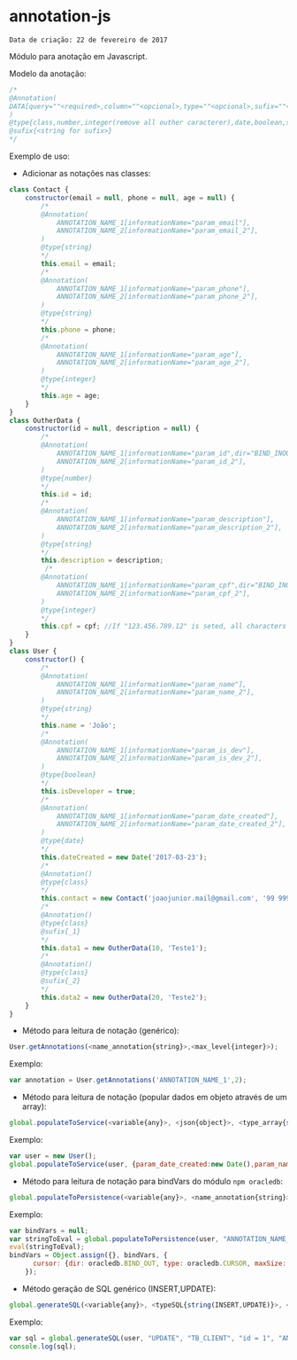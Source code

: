 # annotation-js

``` Data de criação: 22 de fevereiro de 2017 ```

Módulo para anotação em Javascript.

Modelo da anotação:
```javascript
/*
@Annotation(
DATA[query=""<required>,column=""<opcional>,type=""<opcional>,sufix=""<string for sufix>,dir=""<BIND_IN{default},BIND_OUT,BIND_INOUT>]
)
@type{class,number,integer(remove all outher caracterer),date,boolean,string}
@sufix{<string for sufix>}
*/
```

Exemplo de uso:

 - Adicionar as notações nas classes:
 
```javascript
class Contact {
    constructor(email = null, phone = null, age = null) {
        /*
        @Annotation(
            ANNOTATION_NAME_1[informationName="param_email"],
            ANNOTATION_NAME_2[informationName="param_email_2"],
        )
        @type{string}
        */
        this.email = email;
        /*
        @Annotation(
            ANNOTATION_NAME_1[informationName="param_phone"],
            ANNOTATION_NAME_2[informationName="param_phone_2"],
        )
        @type{string}
        */
        this.phone = phone;
        /*
        @Annotation(
            ANNOTATION_NAME_1[informationName="param_age"],
            ANNOTATION_NAME_2[informationName="param_age_2"],
        )
        @type{integer}
        */
        this.age = age;
    }
}
class OutherData {
    constructor(id = null, description = null) {
        /*
        @Annotation(
            ANNOTATION_NAME_1[informationName="param_id",dir="BIND_INOUT"],
            ANNOTATION_NAME_2[informationName="param_id_2"],
        )
        @type{number}
        */
        this.id = id;
        /*
        @Annotation(
            ANNOTATION_NAME_1[informationName="param_description"],
            ANNOTATION_NAME_2[informationName="param_description_2"],
        )
        @type{string}
        */
        this.description = description;
         /*
        @Annotation(
            ANNOTATION_NAME_1[informationName="param_cpf",dir="BIND_INOUT"],
            ANNOTATION_NAME_2[informationName="param_cpf_2"],
        )
        @type{integer}
        */
        this.cpf = cpf; //If "123.456.789.12" is seted, all characters other than numbers will be removed, resulting "12345678912"
    }
}
class User {
    constructor() {
        /*
        @Annotation(
            ANNOTATION_NAME_1[informationName="param_name"],
            ANNOTATION_NAME_2[informationName="param_name_2"],
        )
        @type{string}
        */
        this.name = 'João';
        /*
        @Annotation(
            ANNOTATION_NAME_1[informationName="param_is_dev"],
            ANNOTATION_NAME_2[informationName="param_is_dev_2"],
        )
        @type{boolean}
        */
        this.isDeveloper = true;
        /*
        @Annotation(
            ANNOTATION_NAME_1[informationName="param_date_created"],
            ANNOTATION_NAME_2[informationName="param_date_created_2"],
        )
        @type{date}
        */
        this.dateCreated = new Date('2017-03-23');
        /*
        @Annotation()
        @type{class}
        */
        this.contact = new Contact('joaojunior.mail@gmail.com', '99 9999-9999', 29);
        /*
        @Annotation()
        @type{class}
        @sufix{_1}
        */
        this.data1 = new OutherData(10, 'Teste1');
        /*
        @Annotation()
        @type{class}
        @sufix{_2}
        */
        this.data2 = new OutherData(20, 'Teste2');
    }
}
```
 - Método para leitura de notação (genérico):

```javascript
User.getAnnotations(<name_annotation{string}>,<max_level{integer}>);
```
Exemplo:
```javascript
var annotation = User.getAnnotations('ANNOTATION_NAME_1',2);
```
 - Método para leitura de notação (popular dados em objeto através de um array):
```javascript
global.populateToService(<variable{any}>, <json{object}>, <type_array{string(query,body)}>,<name_annotation{string}>, <information_name{string}>,<max_level{integer}>);
```
Exemplo:
```javascript
var user = new User();
global.populateToService(user, {param_date_created:new Date(),param_name:'John'}, "query", "ANNOTATION_NAME_1", "informationName", 2);
```
 - Método para leitura de notação para bindVars do módulo ```npm oracledb```:
```javascript
global.populateToPersistence(<variable{any}>, <name_annotation{string}>, <variable_name{string}>,<information_name{string}>,<max_level{integer}>);
```
Exemplo:
```javascript
var bindVars = null;
var stringToEval = global.populateToPersistence(user, "ANNOTATION_NAME_1", "user", "informationName", 3);
eval(stringToEval);
bindVars = Object.assign({}, bindVars, {
      cursor: {dir: oracledb.BIND_OUT, type: oracledb.CURSOR, maxSize: 2}
    });
```
 - Método geração de SQL genérico (INSERT,UPDATE):
```javascript
global.generateSQL(<variable{any}>, <typeSQL{string(INSERT,UPDATE)}>, <table_name{string}>, <where{string}>,<name_annotation{string}>, <information_name{string}>,<max_level{integer}>);
```
Exemplo:
```javascript
var sql = global.generateSQL(user, "UPDATE", "TB_CLIENT", "id = 1", "ANNOTATION_NAME_1", "informationName", 3);
console.log(sql);
```
